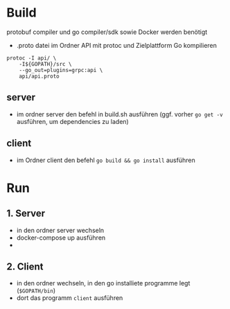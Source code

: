 # Build

protobuf compiler und go compiler/sdk sowie Docker werden benötigt
* .proto datei im Ordner API mit protoc und Zielplattform Go kompilieren
```
protoc -I api/ \
    -I${GOPATH}/src \
    --go_out=plugins=grpc:api \
    api/api.proto
```

## server

* im ordner server den befehl in build.sh ausführen (ggf. vorher `go get -v` ausführen, um dependencies zu laden)

## client
* im Ordner client den befehl `go build && go install` ausführen

# Run

## 1. Server
* in den ordner server wechseln
* docker-compose up ausführen
*
## 2. Client
* in den ordner wechseln, in den go installiete programme legt (`$GOPATH/bin`)
* dort das programm `client` ausführen
